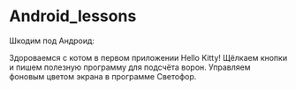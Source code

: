 # Android_lessons
Шкодим под Андроид:

Здороваемся с котом в первом приложении Hello Kitty!
Щёлкаем кнопки и пишем полезную программу для подсчёта ворон.
Управляем фоновым цветом экрана в программе Светофор.
